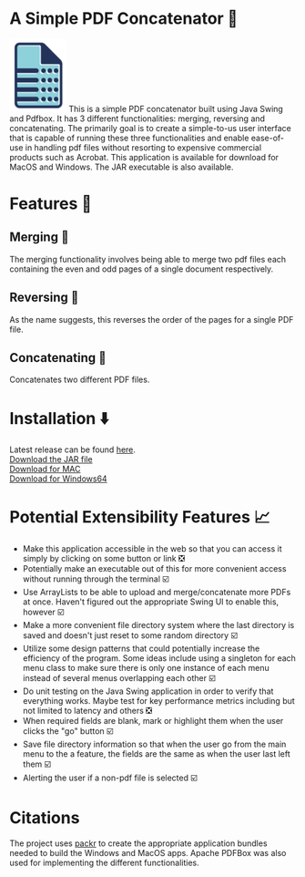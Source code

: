 # A Simple PDF Concatenator :page_facing_up:
<img src="https://github.com/JoeyHammoth/simple-pdf-concatenator/blob/main/installations/resources/logo.png" alt="drawing" width="100">
This is a simple PDF concatenator built using Java Swing and Pdfbox. It has 3 different functionalities: merging, reversing and concatenating. The primarily goal is to create a simple-to-us user interface that is capable of running these three functionalities and enable ease-of-use in handling pdf files without resorting to expensive commercial products such as Acrobat. This application is available for download for MacOS and Windows. The JAR executable is also available. 

# Features 🌆 #

## Merging :bookmark_tabs: ##
The merging functionality involves being able to merge two pdf files each containing the even and odd pages of a single document respectively.

## Reversing :page_with_curl: ##
As the name suggests, this reverses the order of the pages for a single PDF file. 

## Concatenating :file_folder: ##
Concatenates two different PDF files. 

# Installation ⬇️ #
Latest release can be found [here](https://github.com/JoeyHammoth/simple-pdf-concatenator/releases/tag/1.0.0). \
[Download the JAR file](https://github.com/JoeyHammoth/simple-pdf-concatenator/blob/main/installations/simple-pdf-concatenator.jar) \
[Download for MAC](https://github.com/JoeyHammoth/simple-pdf-concatenator/blob/main/installations/simple-pdf-concatenator.dmg) \
[Download for Windows64](https://github.com/JoeyHammoth/simple-pdf-concatenator/blob/main/installations/simple-pdf-concatenator.zip)

# Potential Extensibility Features :chart_with_upwards_trend:
- Make this application accessible in the web so that you can access it simply by clicking on some button or link ❎
- Potentially make an executable out of this for more convenient access without running through the terminal ☑️
- Use ArrayLists to be able to upload and merge/concatenate more PDFs at once. Haven't figured out the appropriate Swing UI to enable this, however ☑️
- Make a more convenient file directory system where the last directory is saved and doesn't just reset to some random directory ☑️
- Utilize some design patterns that could potentially increase the efficiency of the program. Some ideas include using a singleton for each menu class to make sure there is only one instance of each menu instead of several menus overlapping each other ☑️
- Do unit testing on the Java Swing application in order to verify that everything works. Maybe test for key performance metrics including but not limited to latency and others ❎
- When required fields are blank, mark or highlight them when the user clicks the "go" button ☑️
- Save file directory information so that when the user go from the main menu to the a feature, the fields are the same as when the user last left them ☑️
- Alerting the user if a non-pdf file is selected ☑️

# Citations # 
The project uses [packr](https://github.com/libgdx/packr) to create the appropriate application bundles needed to build the Windows and MacOS apps. Apache PDFBox was also used for implementing the different functionalities. 
